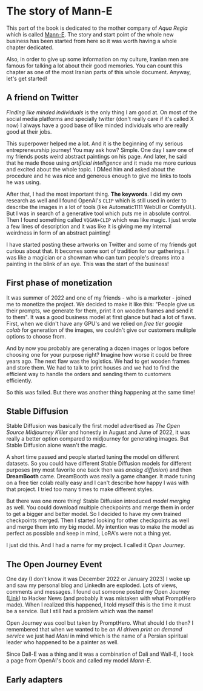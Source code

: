 # The story of Mann-E

This part of the book is dedicated to the mother company of _Aqua Regia_ which is called [Mann-E](https://mann-e.com). The story and start point of the whole new business has been started from here so it was worth having a whole chapter dedicated. 

Also, in order to give up some information on my culture, Iranian men are famous for talking a lot about their good memories. You can count this chapter as one of the most Iranian parts of this whole document. Anyway, let's get started!

## A friend on Twitter

_Finding like minded individuals_ is the only thing I am good at. On most of the social media platforms and specially twitter (don't really care if it's called X now) I always have a good base of like minded individuals who are really good at their jobs. 

This superpower helped me a lot. And it is the beginning of my serious entrepreneurship journey! You may ask how? Simple. One day I saw one of my friends posts weird abstract paintings on his page. And later, he said that he made those using _artificial intelligence_ and it made me more curious and excited about the whole topic. I DMed him and asked about the procedure and he was nice and generous enough to give me links to tools he was using. 

After that, I had the most important thing. __The keywords__. I did my own research as well and I found OpenAI's `CLIP` which is still used in order to describe the images in a lot of tools (like Automatic1111 WebUI or ComfyUI.). But I was in search of a generative tool which puts me in absolute control. Then I found something called `VQGAN+CLIP` which was like magic. I just wrote a few lines of description and it was like it is giving me my internal weirdness in form of an abstract painting!

I have started posting these artworks on Twitter and some of my friends got curious about that. It becomes some sort of tradition for our gatherings. I was like a magician or a showman who can turn people's dreams into a painting in the blink of an eye. This was the start of the business!

## First phase of monetization

It was summer of 2022 and one of my friends - who is a marketer - joined me to monetize the project. We decided to make it like this: "People give us their prompts, we generate for them, print it on wooden frames and send it to them". It was a good business model at first glance but had a lot of flaws. First, when we didn't have any GPU's and we relied on _free tier google colab_ for generation of the images, we couldn't give our customers mulitple options to choose from. 

And by now you probably are generating a dozen images or logos before choosing one for your purpose right? Imagine how worse it could be three years ago. The next flaw was the logistics. We had to get wooden frames and store them. We had to talk to print houses and we had to find the efficient way to handle the orders and sending them to customers efficiently. 

So this was failed. But there was another thing happening at the same time!

## Stable Diffusion

Stable Diffusion was basically the first model advertised as _The Open Source Midjourney Killer_ and honestly in August and June of 2022, it was really a better option compared to midjourney for generating images. But Stable Diffusion alone wasn't the magic. 

A short time passed and people started tuning the model on different datasets. So you could have different Stable Diffusion models for different purposes (my most favorite one back then was _analog diffusion_) and then __DreamBooth__ came. DreamBooth was really a game changer. It made tuning on a free tier colab really easy and I can't describe how happy I was with that project. I tried too many times to make different styles. 

But there was one more thing! Stable Diffusion introduced _model merging_ as well. You could download multiple checkpoints and merge them in order to get a bigger and better model. So I decided to have my own trained checkpoints merged. Then I started looking for other checkpoints as well and merge them into my big model. My intention was to make the model as perfect as possible and keep in mind, LoRA's were not a thing yet. 

I just did this. And I had a name for my project. I called it _Open Journey_. 

## The Open Journey Event

One day (I don't know it was December 2022 or January 2023) I woke up and saw my personal blog and LinkedIn are exploded. Lots of views, comments and messages. I found out someone posted my Open Journey ([Link](https://news.ycombinator.com/item?id=34522311)) to Hacker News (and probably it was mistaken with what PromptHero made). When I realized this happened, I told myself this is the time it must be a service. But I still had a problem which was the name!

Open Journey was cool but taken by PromptHero. What should I do then? I remembered that when we wanted to be _an AI driven print on demand service_ we just had _Mani_ in mind which is the name of a Persian spiritual leader who happened to be a painter as well. 

Since Dall-E was a thing and it was a combination of Dali and Wall-E, I took a page from OpenAI's book and called my model _Mann-E_. 

## Early adapters